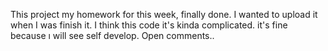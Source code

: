 This project my homework for this week, finally done. I wanted to upload it when I was finish it. I think this code it's kinda complicated. it's fine because ı will see self develop.
Open comments..
